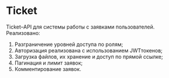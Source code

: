 # Ticket

Ticket–API для системы работы с заявками пользователей. 
Реализовано:
1. Разграничение уровней доступа по ролям;
2. Авторизация реализована с использованием JWTтокенов;
3. Загрузка файлов, их хранение и доступ по прямой ссылке;
4. Пагинация и лимит заявок;
5. Комментирование заявок.